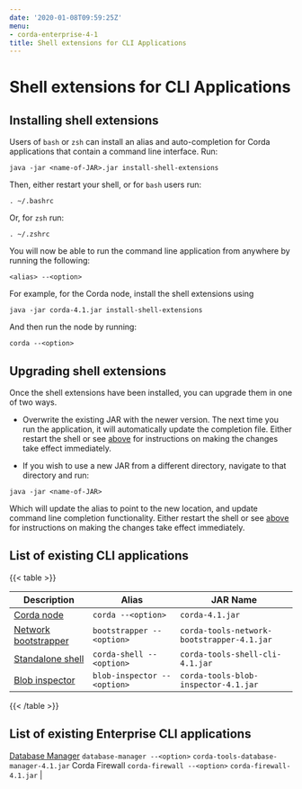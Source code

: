```yaml
---
date: '2020-01-08T09:59:25Z'
menu:
- corda-enterprise-4-1
title: Shell extensions for CLI Applications
---
```



# Shell extensions for CLI Applications


## Installing shell extensions

Users of `bash` or `zsh` can install an alias and auto-completion for Corda applications that contain a command line interface. Run:

```shell
java -jar <name-of-JAR>.jar install-shell-extensions
```
Then, either restart your shell, or for `bash` users run:

```shell
. ~/.bashrc
```
Or, for `zsh` run:

```shell
. ~/.zshrc
```
You will now be able to run the command line application from anywhere by running the following:

```shell
<alias> --<option>
```
For example, for the Corda node, install the shell extensions using

```shell
java -jar corda-4.1.jar install-shell-extensions
```
And then run the node by running:

```shell
corda --<option>
```

## Upgrading shell extensions

Once the shell extensions have been installed, you can upgrade them in one of two ways.


* Overwrite the existing JAR with the newer version. The next time you run the application, it will automatically update
                        the completion file. Either restart the shell or see [above](#installing-shell-extensions) for instructions
                        on making the changes take effect immediately.


* If you wish to use a new JAR from a different directory, navigate to that directory and run:

```shell
java -jar <name-of-JAR>
```
Which will update the alias to point to the new location, and update command line completion functionality. Either
                        restart the shell or see [above](#installing-shell-extensions) for instructions on making the changes take effect immediately.



## List of existing CLI applications


{{< table >}}

|Description|Alias|JAR Name|
|---------------------------------------------------------|------------------------------|----------------------------------------------------------|
|[Corda node](running-a-node.md#starting-an-individual-corda-node)|`corda --<option>`|`corda-4.1.jar`|
|[Network bootstrapper](network-bootstrapper.md)|`bootstrapper --<option>`|`corda-tools-network-bootstrapper-4.1.jar`|
|[Standalone shell](shell.md#standalone-shell)|`corda-shell --<option>`|`corda-tools-shell-cli-4.1.jar`|
|[Blob inspector](blob-inspector.md)|`blob-inspector --<option>`|`corda-tools-blob-inspector-4.1.jar`|

{{< /table >}}

## List of existing Enterprise CLI applications

[Database Manager](database-management.md)                `database-manager --<option>`  `corda-tools-database-manager-4.1.jar`
                Corda Firewall          `corda-firewall --<option>`    `corda-firewall-4.1.jar`                                 |


